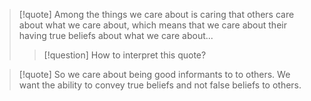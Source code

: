 > [!quote] Among the things we care about is caring that others care about what we care about, which means that we care about their having true beliefs about what we care about...
> > [!question] How to interpret this quote?

> [!quote] So we care about being good informants to to others. We want the ability to convey true beliefs and not false beliefs to others.
